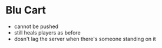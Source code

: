 # Blu Cart
- cannot be pushed
- still heals players as before
- dosn't lag the server when there's someone standing on it